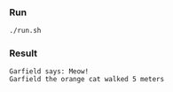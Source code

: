 ### Run

```bash
./run.sh
```

### Result

```
Garfield says: Meow!
Garfield the orange cat walked 5 meters

```